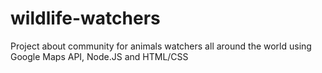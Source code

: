 # wildlife-watchers
Project about community for animals watchers all around the world using Google Maps API, Node.JS and HTML/CSS
